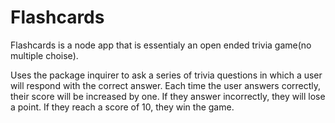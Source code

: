 # Flashcards

Flashcards is a node app that is essentialy an open ended trivia game(no multiple choise). 

Uses the package inquirer to ask a series of trivia questions in which a user will respond
with the correct answer. Each time the user answers correctly, their score will be increased
by one. If they answer incorrectly, they will lose a point. If they reach a score of 10, they win the game.